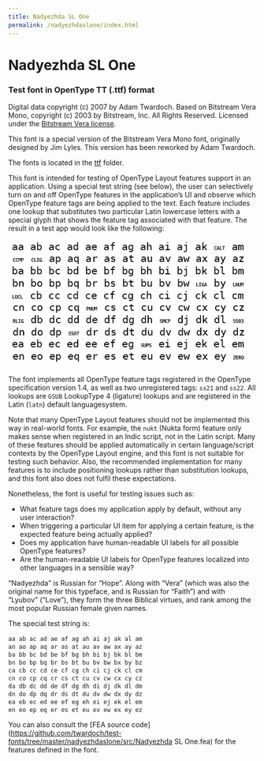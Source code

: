 ```yaml
---
title: Nadyezhda SL One
permalink: /nadyezhdaslone/index.html
---
```


# Nadyezhda SL One

### Test font in OpenType TT (.ttf) format

Digital data copyright (c) 2007 by Adam Twardoch. Based on Bitstream Vera Mono, copyright (c) 2003 by Bitstream, Inc. All Rights Reserved. Licensed under the [Bitstream Vera license](./LICENSE).

This font is a special version of the Bitstream Vera Mono font,
originally designed by Jim Lyles. This version has been reworked
by Adam Twardoch.

The fonts is located in the [ttf](https://github.com/twardoch/test-fonts/tree/master/nadyezhdaslone/ttf/) folder.

This font is intended for testing of OpenType Layout features support
in an application. Using a special test string (see below), the user
can selectively turn on and off OpenType features in the application’s
UI and observe which OpenType feature tags are being applied to the
text. Each feature includes one lookup that substitutes two particular
Latin lowercase letters with a special glyph that shows the feature
tag associated with that feature. The result in a test app would look like the following:

![Nadyezhda SL One test result](./media/NadyezhdaSLOne.gif)

The font implements all OpenType feature tags registered in the
OpenType specification version 1.4, as well as two unregistered
tags: `ss21` and `ss22`. All lookups are `GSUB` LookupType 4 (ligature) lookups and are registered in the Latin (`latn`) default languagesystem.

Note that many OpenType Layout features should not be implemented
this way in real-world fonts. For example, the `nukt` (Nukta form)
feature only makes sense when registered in an Indic script, not in
the Latin script. Many of these features should be applied
automatically in certain language/script contexts by the OpenType
Layout engine, and this font is not suitable for testing such
behavior. Also, the recommended implementation for many features
is to include positioning lookups rather than substitution lookups,
and this font also does not fulfil these expectations.

Nonetheless, the font is useful for testing issues such as:
* What feature tags does my application apply by default, without
any user interaction?
* When triggering a particular UI item for applying a certain feature,
is the expected feature being actually applied?
* Does my application have human-readable UI labels for all possible
OpenType features?
* Are the human-readable UI labels for OpenType features localized
into other languages in a sensible way?

“Nadyezhda” is Russian for “Hope”. Along with “Vera” (which was also
the original name for this typeface, and is Russian for “Faith”) and
with “Lyubov” (“Love”), they form the three Biblical virtues,
and rank among the most popular Russian female given names.

The special test string is:

```
aa ab ac ad ae af ag ah ai aj ak al am
an ao ap aq ar as at au av aw ax ay az
ba bb bc bd be bf bg bh bi bj bk bl bm
bn bo bp bq br bs bt bu bv bw bx by bz
ca cb cc cd ce cf cg ch ci cj ck cl cm
cn co cp cq cr cs ct cu cv cw cx cy cz
da db dc dd de df dg dh di dj dk dl dm
dn do dp dq dr ds dt du dv dw dx dy dz
ea eb ec ed ee ef eg eh ei ej ek el em
en eo ep eq er es et eu ev ew ex ey ez
```

You can also consult the [FEA source code](https://github.com/twardoch/test-fonts/tree/master/nadyezhdaslone/src/Nadyezhda SL One.fea) for the features defined in the font.

